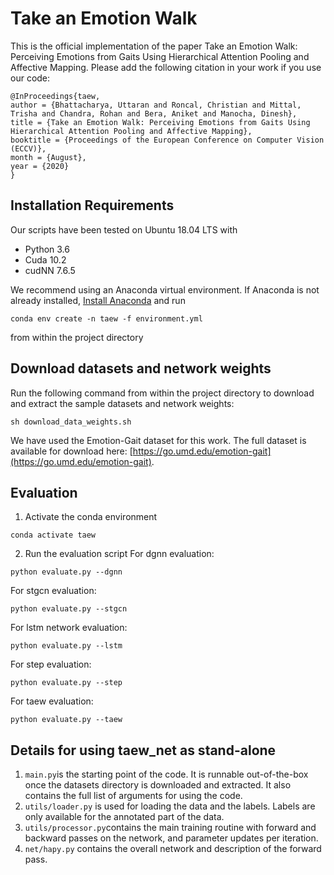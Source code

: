 # Take an Emotion Walk

This is the official implementation of the paper Take an Emotion Walk: Perceiving Emotions from Gaits Using Hierarchical Attention Pooling and Affective Mapping. Please add the following citation in your work if you use our code:

```
@InProceedings{taew,
author = {Bhattacharya, Uttaran and Roncal, Christian and Mittal, Trisha and Chandra, Rohan and Bera, Aniket and Manocha, Dinesh},
title = {Take an Emotion Walk: Perceiving Emotions from Gaits Using Hierarchical Attention Pooling and Affective Mapping},
booktitle = {Proceedings of the European Conference on Computer Vision (ECCV)},
month = {August},
year = {2020}
}
```

## Installation Requirements

Our scripts have been tested on Ubuntu 18.04 LTS with
- Python 3.6
- Cuda 10.2
- cudNN 7.6.5

We recommend using an Anaconda virtual environment. If Anaconda is not already installed, [Install Anaconda](https://www.anaconda.com/distribution/#download-section) and run
``` 
conda env create -n taew -f environment.yml
```
from within the project directory

## Download datasets and network weights

Run the following command from within the project directory to download and extract the sample datasets and network weights:
``` 
sh download_data_weights.sh
```

We have used the Emotion-Gait dataset for this work. The full dataset is available for download here: [https://go.umd.edu/emotion-gait](https://go.umd.edu/emotion-gait).

## Evaluation

1. Activate the conda environment
```
conda activate taew
```
2. Run the evaluation script
For dgnn evaluation:
```
python evaluate.py --dgnn 
```
For stgcn evaluation:
```
python evaluate.py --stgcn
```
For lstm network evaluation:
```
python evaluate.py --lstm
```
For step evaluation:
```
python evaluate.py --step
```
For taew evaluation:
```
python evaluate.py --taew
```

## Details for using taew_net as stand-alone
1. ```main.py```is the starting point of the code. It is runnable out-of-the-box once the datasets directory is downloaded and extracted. It also contains the full list of arguments for using the code.
2. ```utils/loader.py``` is used for loading the data and the labels. Labels are only available for the annotated part of the data.
3. ```utils/processor.py```contains the main training routine with forward and backward passes on the network, and parameter updates per iteration.
4. ```net/hapy.py``` contains the overall network and description of the forward pass.
